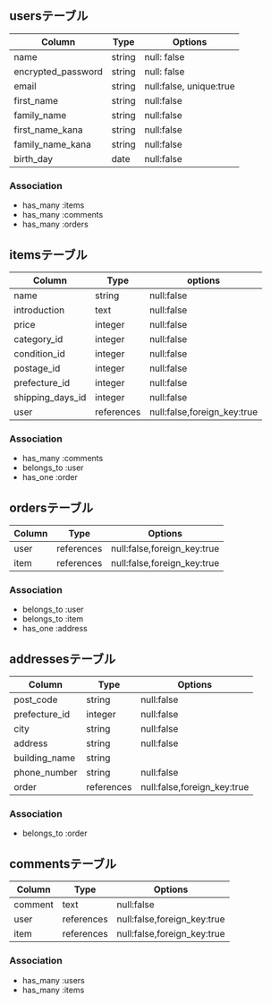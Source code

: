 
## usersテーブル
| Column             | Type        | Options                  |
|--------------------|-------------|--------------------------|
| name               | string      | null: false              |
| encrypted_password | string      | null: false              |
| email              | string      | null:false, unique:true  |
| first_name         | string      | null:false               |
| family_name        | string      | null:false               |
| first_name_kana    | string      | null:false               |
| family_name_kana   | string      | null:false               |
| birth_day          | date        | null:false               |


### Association
- has_many :items
- has_many :comments
- has_many :orders



## itemsテーブル
| Column            | Type        | options                      |
|-------------------|-------------|------------------------------|
| name              | string      | null:false                   |
| introduction      | text        | null:false                   |
| price             | integer     | null:false                   |
| category_id       | integer     | null:false                   |
| condition_id      | integer     | null:false                   |
| postage_id        | integer     | null:false                   |
| prefecture_id     | integer     | null:false                   |
| shipping_days_id  | integer     | null:false                   |
| user              | references  | null:false,foreign_key:true  |


### Association
- has_many :comments
- belongs_to :user
- has_one :order


## ordersテーブル
| Column   | Type        | Options                      |
|----------|-------------|------------------------------|
| user     | references  | null:false,foreign_key:true  |
| item     | references  | null:false,foreign_key:true  |

### Association
- belongs_to :user
- belongs_to :item
- has_one :address


## addressesテーブル
| Column         | Type       | Options                       |
|----------------|------------|-------------------------------|
| post_code      | string     | null:false                    |
| prefecture_id  | integer    | null:false                    |
| city           | string     | null:false                    |
| address        | string     | null:false                    |
| building_name  | string     |                               |
| phone_number   | string     | null:false                    |
| order          | references | null:false,foreign_key:true   |


### Association
- belongs_to :order





## commentsテーブル
| Column   | Type        | Options                      |
|----------|-------------|------------------------------|
| comment  | text        | null:false                   |
| user     | references  | null:false,foreign_key:true  |
| item     | references  | null:false,foreign_key:true  |


### Association
- has_many :users
- has_many :items
